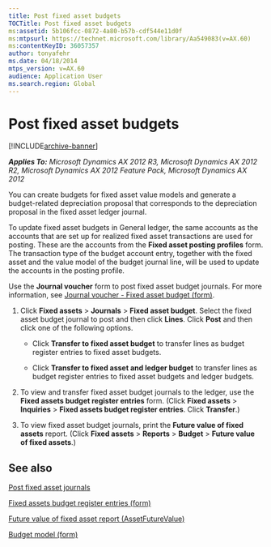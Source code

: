 ```yaml
---
title: Post fixed asset budgets
TOCTitle: Post fixed asset budgets
ms:assetid: 5b106fcc-0872-4a80-b57b-cdf544e11d0f
ms:mtpsurl: https://technet.microsoft.com/library/Aa549083(v=AX.60)
ms:contentKeyID: 36057357
author: tonyafehr
ms.date: 04/18/2014
mtps_version: v=AX.60
audience: Application User
ms.search.region: Global
---
```


# Post fixed asset budgets 


[!INCLUDE[archive-banner](includes/archive-banner.md)]


_**Applies To:** Microsoft Dynamics AX 2012 R3, Microsoft Dynamics AX 2012 R2, Microsoft Dynamics AX 2012 Feature Pack, Microsoft Dynamics AX 2012_

You can create budgets for fixed asset value models and generate a budget-related depreciation proposal that corresponds to the depreciation proposal in the fixed asset ledger journal.

To update fixed asset budgets in General ledger, the same accounts as the accounts that are set up for realized fixed asset transactions are used for posting. These are the accounts from the **Fixed asset posting profiles** form. The transaction type of the budget account entry, together with the fixed asset and the value model of the budget journal line, will be used to update the accounts in the posting profile.

Use the **Journal voucher** form to post fixed asset budget journals. For more information, see [Journal voucher - Fixed asset budget (form)](https://technet.microsoft.com/library/aa585887\(v=ax.60\)).

1.  Click **Fixed assets** \> **Journals** \> **Fixed asset budget**. Select the fixed asset budget journal to post and then click **Lines**. Click **Post** and then click one of the following options.
    
      - Click **Transfer to fixed asset budget** to transfer lines as budget register entries to fixed asset budgets.
    
      - Click **Transfer to fixed asset and ledger budget** to transfer lines as budget register entries to fixed asset budgets and ledger budgets.

2.  To view and transfer fixed asset budget journals to the ledger, use the **Fixed assets budget register entries** form. (Click **Fixed assets** \> **Inquiries** \> **Fixed assets budget register entries**. Click **Transfer**.)

3.  To view fixed asset budget journals, print the **Future value of fixed assets** report. (Click **Fixed assets** \> **Reports** \> **Budget** \> **Future value of fixed assets**.)

## See also

[Post fixed asset journals](post-fixed-asset-journals.md)

[Fixed assets budget register entries (form)](https://technet.microsoft.com/library/aa577095\(v=ax.60\))

[Future value of fixed asset report (AssetFutureValue)](future-value-of-fixed-asset-report-assetfuturevalue.md)

[Budget model (form)](https://technet.microsoft.com/library/aa586905\(v=ax.60\))

  


